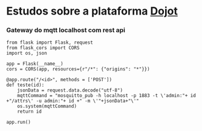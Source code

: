 # Estudos sobre a plataforma [Dojot]()

### Gateway do mqtt localhost com rest api

```
from flask import Flask, request
from flask_cors import CORS
import os, json

app = Flask(__name__)
cors = CORS(app, resources={r"/*": {"origins": "*"}})

@app.route("/<id>", methods = ['POST'])
def teste(id):
    jsonData = request.data.decode("utf-8") 
    mqttCommand = "mosquitto_pub -h localhost -p 1883 -t \'admin:"+ id +"/attrs\' -u admin:"+ id +" -m \'"+jsonData+"\'"
    os.system(mqttCommand)
    return id

app.run()
```